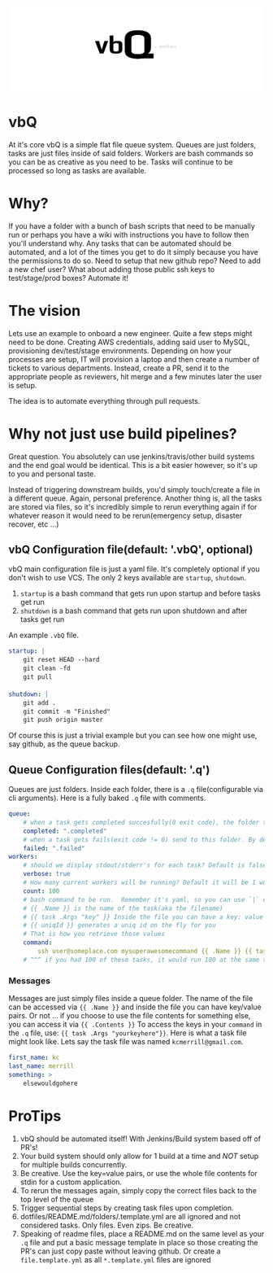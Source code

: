 ![vbQ](assets/vbQ.png "vbQ")

# vbQ

At it's core vbQ is a simple flat file queue system. Queues are just folders, tasks are just files inside of said folders. Workers are bash commands so you can be as creative as you need to be. Tasks will continue to be processed so long as tasks are available.

# Why?

If you have a folder with a bunch of bash scripts that need to be manually run or perhaps you have a wiki with instructions you have to follow then you'll understand why. Any tasks that can be automated should be automated, and a lot of the times you get to do it simply because you have the permissions to do so. Need to setup that new github repo? Need to add a new chef user? What about adding those public ssh keys to test/stage/prod boxes? Automate it!

# The vision

Lets use an example to onboard a new engineer. Quite a few steps might need to be done. Creating AWS credentials, adding said user to MySQL, provisioning dev/test/stage environments. Depending on how your processes are setup, IT will provision a laptop and then create a number of tickets to various departments. Instead, create a PR, send it to the appropriate people as reviewers, hit merge and a few minutes later the user is setup. 

The idea is to automate everything through pull requests.

# Why not just use build pipelines?

Great question. You absolutely can use jenkins/travis/other build systems and the end goal would be identical. This is a bit easier however, so it's up to you and personal taste. 

Instead of triggering downstream builds, you'd simply touch/create a file in a different queue. Again, personal preference. Another thing is, all the tasks are stored via files, so it's incredibly simple to rerun everything again if for whatever reason it would need to be rerun(emergency setup, disaster recover, etc ...)

## vbQ Configuration file(default: '.vbQ', optional)

vbQ main configuration file is just a yaml file. It's completely optional if you don't wish to use VCS. The only 2 keys available are `startup`, `shutdown`. 

1. `startup` is a bash command that gets run upon startup and before tasks get run
1. `shutdown` is a bash command that gets run upon shutdown and after tasks get run

An example `.vbQ` file.

```yaml
startup: |
    git reset HEAD --hard
    git clean -fd
    git pull

shutdown: |
    git add .
    git commit -m "Finished"
    git push origin master
```

Of course this is just a trivial example but you can see how one might use, say github, as the queue backup.

## Queue Configuration files(default: '.q')

Queues are just folders. Inside each folder, there is a `.q` file(configurable via cli arguments). Here is a fully baked `.q` file with comments. 

```yaml
queue:
    # when a task gets completed succesfully(0 exit code), the folder to send it to 
    completed: ".completed"
    # when a task gets fails(exit code != 0) send to this folder. By default it stays put and is the current directory
    failed: ".failed" 
workers:
    # should we display stdout/stderr's for each task? Default is false
    verbose: true 
    # How many current workers will be running? Default it will be 1 worker
    count: 100 
    # bash command to be run.  Remember it's yaml, so you can use `|` or `>` if need be.
    # {{ .Name }} is the name of the task(aka the filename)
    # {{ task .Args "key" }} Inside the file you can have a key: value sets inside. 
    # {{ uniqId }} generates a uniq id on the fly for you
    # That is how you retrieve those values
    command:
        ssh user@someplace.com mysuperawesomecommand {{ .Name }} {{ task .Args "key"}}
    # ^^^ if you had 100 of these tasks, it would run 100 at the same time due to the `count` key
```

### Messages

Messages are just simply files inside a queue folder. The name of the file can be accessed via `{{ .Name }}` and inside the file you can have key/value pairs. Or not ... if you choose to use the file contents for something else, you can access it via `{{ .Contents }}` To access the keys in your `command` in the `.q` file, use: `{{ task .Args "yourkeyhere"}}`. Here is what a task file might look like. Lets say the task file was named `kcmerrill@gmail.com`. 

```yaml
first_name: kc
last_name: merrill
something: >
    elsewouldgohere
```

# ProTips

1. vbQ should be automated itself! With Jenkins/Build system based off of PR's!
1. Your build system should only allow for 1 build at a time and _NOT_ setup for multiple builds concurrently.
1. Be creative. Use the key=value pairs, or use the whole file contents for stdin for a custom application.
1. To rerun the messages again, simply copy the correct files back to the top level of the queue
1. Trigger sequential steps by creating task files upon completion. 
1. dotfiles/README.md/folders/.template.yml are all ignored and not considered tasks. Only files. Even zips. Be creative.
1. Speaking of readme files, place a README.md on the same level as your `.q` file and put a basic message template in place so those creating the PR's can just copy paste without leaving github. Or create a `file.template.yml`  as all `*.template.yml` files are ignored